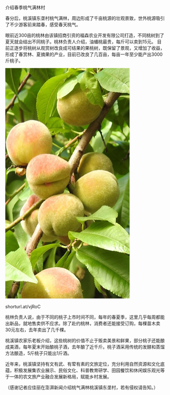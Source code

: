 介绍春季桃气满林村


春分后，桃溪镇东垄村桃气满林，周边形成了千亩桃源的壮观景致，世外桃源吸引了不少游客前来踏春，感受春天桃气。

眼前近300亩的桃林由该镇招商引资的福森农业开发有限公司打造，不同桃树到了夏天就会结出不同桃子。桃林负责人介绍，油蟠桃最贵，每斤可以卖到15元。
目前正逐步将桃树从观赏树改良成可结果的果桃树，既保留了景观，又增加了收益，形成了春赏林、夏摘果的产业，目前已改良了几百亩，每亩一年至少能产出3000斤桃子。


![介绍春季桃气满林村](https://github.com/ywangnccu/ywang/blob/main/images/peaches.jpg)

shorturl.at/vjRoC

桃林负责人说，由于不同的桃子上市时间不同，每年的春夏季，这里几乎每周都能出新品，就地售卖供不应求。除了赴约桃林，消费者还能接受订购，每棵苗木卖30元左右，去年卖出了几千棵。

桃溪镇农家乐老板介绍，这些桃树的价值不止于贩卖美景和鲜果，部分桃子还能酿成美酒，每年夏末开始酿桃子酒，去年酿了近千斤。桃子酒采用传统的发酵和蒸馏方法酿造，5斤桃子只能出1斤酒。

近年来，桃溪镇坚持有文有武、有荤有素的文旅定位，充分利用自然资源和文化底蕴，积极发展集农业展示、民俗文化、科普教育研学、田园餐饮和休闲娱乐观光等于一体的农文旅产业融合发展新格局，赋能乡村发展。


（感谢记者应佳丽在澎湃新闻介绍桃气满林桃溪镇东垄村，若有侵权请告知。）
